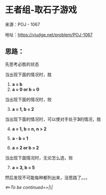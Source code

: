 # 王者组-取石子游戏

来源：POJ - 1067

地址：https://vjudge.net/problem/POJ-1067

## 思路：
先思考必胜的状态

当出现下面的情况时，胜

1. **a = b**
2. **a = 0 or b = 0**

当出现下面的情况时，败

3. **a = 1, b = 2**

当出现下面的情况时，可以使对手处于**3**的情况，胜

4. **a = 1, b = n, n > 2**

5. **a - b = 1**

6. **a = 2 or b = 2**

当出现下面情况时，无论怎么选，败

7. **a = 3, b = 5**

然后发现不可能每种都列出来，没思路了。。。

*<==To be continued==|\\|*